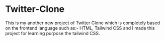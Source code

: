 # Twitter-Clone
This is my another new project of Twitter Clone which is completely based on the frontend language such as:- HTML, Tailwind CSS  and I made this project for learning purpose the tailwind CSS.
